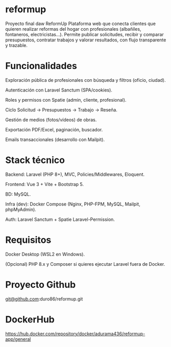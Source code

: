 # reformup
Proyecto final daw ReformUp
Plataforma web que conecta clientes que quieren realizar reformas del hogar con profesionales (albañiles, fontaneros, electricistas…). Permite publicar solicitudes, recibir y comparar presupuestos, contratar trabajos y valorar resultados, con flujo transparente y trazable.

# Funcionalidades

Exploración pública de profesionales con búsqueda y filtros (oficio, ciudad).

Autenticación con Laravel Sanctum (SPA/cookies).

Roles y permisos con Spatie (admin, cliente, profesional).

Ciclo Solicitud → Presupuestos → Trabajo → Reseña.

Gestión de medios (fotos/vídeos) de obras.

Exportación PDF/Excel, paginación, buscador.

Emails transaccionales (desarrollo con Mailpit).

# Stack técnico

Backend: Laravel (PHP 8+), MVC, Policies/Middlewares, Eloquent.

Frontend: Vue 3 + Vite + Bootstrap 5.

BD: MySQL.

Infra (dev): Docker Compose (Nginx, PHP-FPM, MySQL, Mailpit, phpMyAdmin).

Auth: Laravel Sanctum + Spatie Laravel-Permission.

# Requisitos

Docker Desktop (WSL2 en Windows).

(Opcional) PHP 8.x y Composer si quieres ejecutar Laravel fuera de Docker.

# Proyecto Github
git@github.com:duro86/reformup.git

# DockerHub
https://hub.docker.com/repository/docker/adurama436/reformup-app/general

